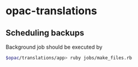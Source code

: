 # opac-translations

## Scheduling backups
Background job should be executed by
```bash
$opac/translations/app> ruby jobs/make_files.rb  
```

